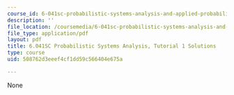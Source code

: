 ```yaml
---
course_id: 6-041sc-probabilistic-systems-analysis-and-applied-probability-fall-2013
description: ''
file_location: /coursemedia/6-041sc-probabilistic-systems-analysis-and-applied-probability-fall-2013/508762d3eeef4cf1dd59c566404e675a_MIT6_041SCF13_tut01_sol.pdf
file_type: application/pdf
layout: pdf
title: 6.041SC Probabilistic Systems Analysis, Tutorial 1 Solutions
type: course
uid: 508762d3eeef4cf1dd59c566404e675a

---
```

None